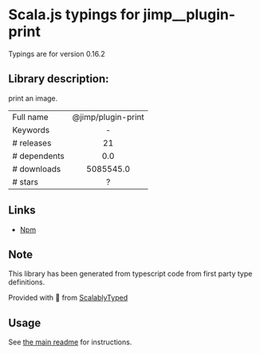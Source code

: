
# Scala.js typings for jimp__plugin-print

Typings are for version 0.16.2

## Library description:
print an image.

|                    |                 |
| ------------------ | :-------------: |
| Full name          | @jimp/plugin-print |
| Keywords           | - |
| # releases         | 21 |
| # dependents       | 0.0 |
| # downloads        | 5085545.0 |
| # stars            | ? |

## Links
- [Npm](https://www.npmjs.com/package/%40jimp%2Fplugin-print)
    


## Note
This library has been generated from typescript code from first party type definitions.

Provided with :purple_heart: from [ScalablyTyped](https://github.com/oyvindberg/ScalablyTyped)

## Usage
See [the main readme](../../readme.md) for instructions.


